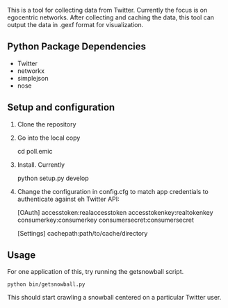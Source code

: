 This is a tool for collecting data from Twitter.  Currently the focus is on egocentric networks.  After collecting and caching the data, this tool can output the data in .gexf format for visualization.

## Python Package Dependencies

* Twitter
* networkx
* simplejson
* nose

## Setup and configuration

1. Clone the repository
2. Go into the local copy

    cd poll.emic

3. Install. Currently 

    python setup.py develop

4. Change the configuration in config.cfg to match app credentials to authenticate against eh Twitter API:

    [OAuth]
    accesstoken:realaccesstoken
    accesstokenkey:realtokenkey
    consumerkey:consumerkey
    consumersecret:consumersecret

    [Settings]
    cachepath:path/to/cache/directory

## Usage

For one application of this, try running the getsnowball script.

    python bin/getsnowball.py

This should start crawling a snowball centered on a particular Twitter user.
